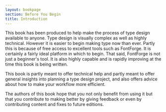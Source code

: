 ```yaml
---
layout: bookpage
section: Before You Begin
title: Introduction
---
```


This book has been produced to help make the process of type design available to anyone. Type design is visually complex as well as highly technical. However it is easier to begin making type now than ever. Partly this is because of free access to excellent tools such as FontForge. It is certainly a fairly ideal platform in which to begin. That said, FontForge is not just a beginner's tool. It is also highly capable and is rapidly improving at the time this book is being written.

This book is partly meant to offer technical help and partly meant to offer general insights into planning a type design project, and also offers advice about how to make your workflow more efficient.

The authors of this book hope that you not only benefit from using it but that you contribute to making better by giving feedback or even by contributing content and fixes to future editions.</p>